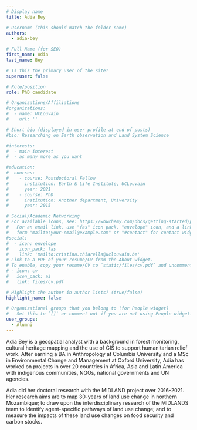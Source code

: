 ```yaml
---
# Display name
title: Adia Bey

# Username (this should match the folder name)
authors:
  - adia-bey

# Full Name (for SEO)
first_name: Adia  
last_name: Bey

# Is this the primary user of the site?
superuser: false

# Role/position
role: PhD candidate

# Organizations/Affiliations
#organizations:
#  - name: UCLouvain
#    url: ''

# Short bio (displayed in user profile at end of posts)
#bio: Researching on Earth observation and Land System Science

#interests:
#  - main interest
#  - as many more as you want

#education:
#  courses:
#    - course: Postdoctoral Fellow 
#      institution: Earth & Life Institute, UCLouvain
#      year: 2021
#    - course: PhD 
#      institution: Another department, University
#      year: 2015

# Social/Academic Networking
# For available icons, see: https://wowchemy.com/docs/getting-started/page-builder/#icons
#   For an email link, use "fas" icon pack, "envelope" icon, and a link in the
#   form "mailto:your-email@example.com" or "#contact" for contact widget.
#social:
#  - icon: envelope
#    icon_pack: fas
#    link: 'mailto:cristina.chiarella@uclouvain.be'
# Link to a PDF of your resume/CV from the About widget.
# To enable, copy your resume/CV to `static/files/cv.pdf` and uncomment the lines below.
# - icon: cv
#   icon_pack: ai
#   link: files/cv.pdf

# Highlight the author in author lists? (true/false)
highlight_name: false

# Organizational groups that you belong to (for People widget)
#   Set this to `[]` or comment out if you are not using People widget.
user_groups:
  - Alumni
---
```

Adia Bey is a geospatial analyst with a background in forest monitoring, cultural heritage mapping and the use of GIS to support humanitarian relief work. After earning a BA in Anthropology at Columbia University and a MSc in Environmental Change and Management at Oxford University, Adia has worked on projects in over 20 countries in Africa, Asia and Latin America with indigenous communities, NGOs, national governments and UN agencies.

Adia did her doctoral research with the MIDLAND project over 2016-2021. Her research aims are to map 30-years of land use change in northern Mozambique; to draw upon the interdisciplinary research of the MIDLANDS team to identify agent-specific pathways of land use change; and to measure the impacts of these land use changes on food security and carbon stocks.
